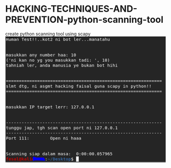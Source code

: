# HACKING-TECHNIQUES-AND-PREVENTION-python-scanning-tool
create python scanning tool using scapy
![Screenshot](Capture.PNG)
